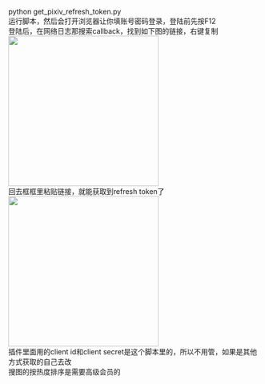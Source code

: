 python get_pixiv_refresh_token.py  
运行脚本，然后会打开浏览器让你填账号密码登录，登陆前先按F12  
登陆后，在网络日志那搜索callback，找到如下图的链接，右键复制    
<img width="300" src="https://raw.githubusercontent.com/nikissXI/nonebot_plugins/main/nonebot_plugin_setu_customization/get_token/callback.jpg"/>  
回去框框里粘贴链接，就能获取到refresh token了  
<img width="300" src="https://raw.githubusercontent.com/nikissXI/nonebot_plugins/main/nonebot_plugin_setu_customization/get_token/zhantie.jpg"/>  
插件里面用的client id和client secret是这个脚本里的，所以不用管，如果是其他方式获取的自己去改  
搜图的按热度排序是需要高级会员的